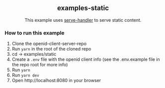 <p>
    <h2 align="center">examples-static</h2>
</p>

<p align="center">
    This example uses <a href="https://github.com/zeit/serve-handler">serve-handler</a> to serve static content.
</p>

### How to run this example

1. Clone the openid-client-server-repo
2. Run `yarn` in the root of the cloned repo
3. cd -> examples/static
4. Create a `.env` file with the openid client info (see the .env.example file in the repo root for more info)
4. Run `yarn`
5. Run `yarn dev`
6. Open http://localhost:8080 in your browser